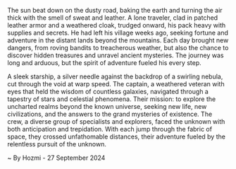 
The sun beat down on the dusty road, baking the earth and turning the air thick with the smell of sweat and leather. A lone traveler, clad in patched leather armor and a weathered cloak, trudged onward, his pack heavy with supplies and secrets.  He had left his village weeks ago, seeking fortune and adventure in the distant lands beyond the mountains.  Each day brought new dangers, from roving bandits to treacherous weather, but also the chance to discover hidden treasures and unravel ancient mysteries. The journey was long and arduous, but the spirit of adventure fueled his every step.

A sleek starship, a silver needle against the backdrop of a swirling nebula, cut through the void at warp speed.  The captain, a weathered veteran with eyes that held the wisdom of countless galaxies, navigated through a tapestry of stars and celestial phenomena.  Their mission: to explore the uncharted realms beyond the known universe, seeking new life, new civilizations, and the answers to the grand mysteries of existence.  The crew, a diverse group of specialists and explorers, faced the unknown with both anticipation and trepidation.  With each jump through the fabric of space, they crossed unfathomable distances, their adventure fueled by the relentless pursuit of the unknown. 

~ By Hozmi - 27 September 2024
